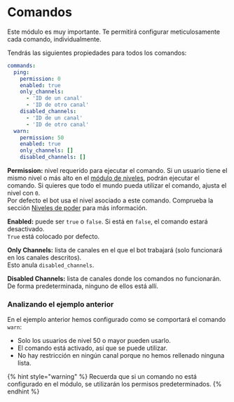 # Comandos

Este módulo es muy importante. Te permitirá configurar meticulosamente cada comando, individualmente.

Tendrás las siguientes propiedades para todos los comandos:

```yaml
commands:
  ping:
    permission: 0
    enabled: true
    only_channels:
      - 'ID de un canal'
      - 'ID de otro canal'
    disabled_channels:
      - 'ID de un canal'
      - 'ID de otro canal'
  warn:
    permission: 50
    enabled: true
    only_channels: []
    disabled_channels: []
```

**Permission:** nivel requerido para ejecutar el comando. Si un usuario tiene el mismo nivel o más alto en el [módulo de niveles](niveles.md), podrán ejecutar el comando. Si quieres que todo el mundo pueda utilizar el comando, ajusta el nivel con `0`. \
Por defecto el bot usa el nivel asociado a este comando. Comprueba la sección [Niveles de poder](../../comandos/niveles-de-poder.md) para más información.

**Enabled:** puede ser `true` o `false`. Si está en `false`, el comando estará desactivado. \
`True` está colocado por defecto.

**Only Channels:** lista de canales en el que el bot trabajará (solo funcionará en los canales descritos). \
Esto anula `disabled_channels`.

**Disabled Channels:** lista de canales donde los comandos no funcionarán. \
De forma predeterminada, ninguno de ellos está allí.

### Analizando el ejemplo anterior

En el ejemplo anterior hemos configurado como se comportará el comando `warn`:

* Solo los usuarios de nivel 50 o mayor pueden usarlo.
* El comando está activado, así que se puede utilizar.
* No hay restricción en ningún canal porque no hemos rellenado ninguna lista.

{% hint style="warning" %}
Recuerda que si un comando no está configurado en el módulo, se utilizarán los permisos predeterminados.
{% endhint %}
